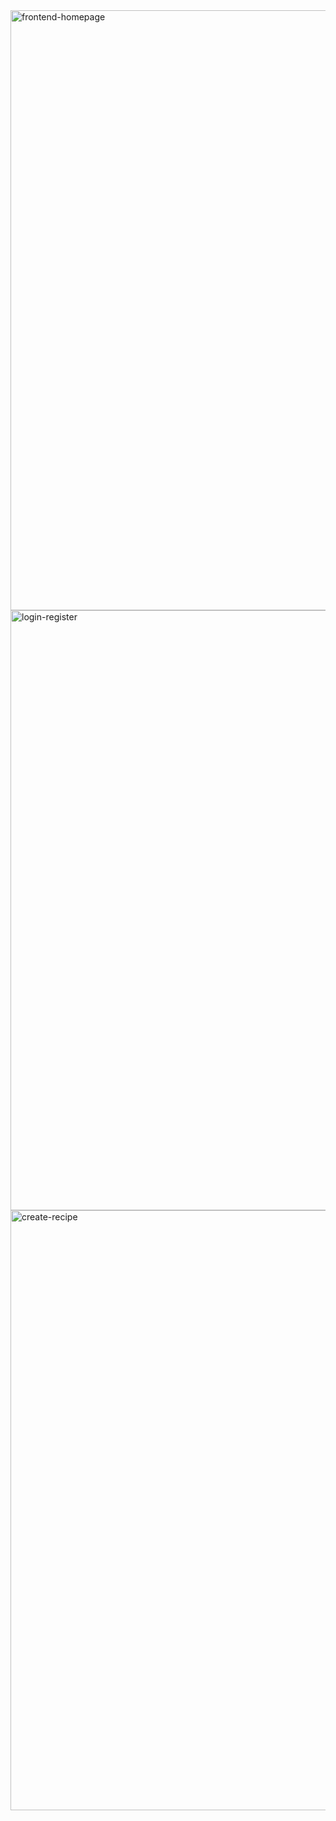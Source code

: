 <img width="960" alt="frontend-homepage" src="https://github.com/nehalohani04/frontend-recipe-app/assets/117189607/0e45fba6-66e6-4990-9d76-4d838d002e7b">
<img width="960" alt="login-register" src="https://github.com/nehalohani04/frontend-recipe-app/assets/117189607/02b66170-d540-45b8-bee8-27d932ef0e66">
<img width="960" alt="create-recipe" src="https://github.com/nehalohani04/frontend-recipe-app/assets/117189607/da1e4d68-8a81-4a36-9f56-ecb0d8bdf2b7">
